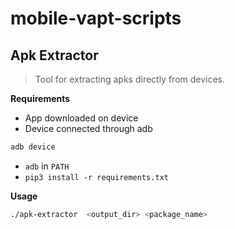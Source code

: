# mobile-vapt-scripts

## Apk Extractor

> Tool for extracting apks directly from devices.

**Requirements**

- App downloaded on device
- Device connected through adb
```bash
adb device
```
- `adb` in `PATH`
- ```pip3 install -r requirements.txt```

**Usage**

```bash
./apk-extractor  <output_dir> <package_name>
```